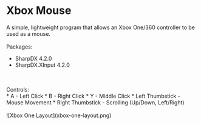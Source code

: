 # Xbox Mouse
A simple, lightweight program that allows an Xbox One/360 controller to be used as a mouse.
<br>
<br>
Packages:
<br>
* SharpDX 4.2.0
* SharpDX.XInput 4.2.0
<br>
<br>
Controls:
<br>
* A - Left Click
* B - Right Click
* Y - Middle Click
* Left Thumbstick - Mouse Movement
* Right Thumbstick - Scrolling (Up/Down, Left/Right)
<br>
<br>
![Xbox One Layout](xbox-one-layout.png)
